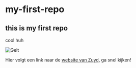 # my-first-repo
## this is my first repo
cool huh

<img src="https://cms.dierenbescherming.nl/assets/common/Geiten02.jpg" alt="Geit"/>

Hier volgt een link naar de [website van Zuyd](https://www.zuyd.nl/), ga snel kijken!
